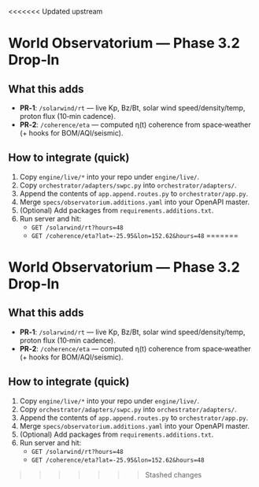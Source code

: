<<<<<<< Updated upstream

# World Observatorium — Phase 3.2 Drop‑In

## What this adds
- **PR‑1**: `/solarwind/rt` — live Kp, Bz/Bt, solar wind speed/density/temp, proton flux (10‑min cadence).
- **PR‑2**: `/coherence/eta` — computed η(t) coherence from space‑weather (+ hooks for BOM/AQI/seismic).

## How to integrate (quick)
1. Copy `engine/live/*` into your repo under `engine/live/`.
2. Copy `orchestrator/adapters/swpc.py` into `orchestrator/adapters/`.
3. Append the contents of `app.append.routes.py` to `orchestrator/app.py`.
4. Merge `specs/observatorium.additions.yaml` into your OpenAPI master.
5. (Optional) Add packages from `requirements.additions.txt`.
6. Run server and hit:
   - `GET /solarwind/rt?hours=48`
   - `GET /coherence/eta?lat=-25.95&lon=152.62&hours=48`
=======

# World Observatorium — Phase 3.2 Drop‑In

## What this adds
- **PR‑1**: `/solarwind/rt` — live Kp, Bz/Bt, solar wind speed/density/temp, proton flux (10‑min cadence).
- **PR‑2**: `/coherence/eta` — computed η(t) coherence from space‑weather (+ hooks for BOM/AQI/seismic).

## How to integrate (quick)
1. Copy `engine/live/*` into your repo under `engine/live/`.
2. Copy `orchestrator/adapters/swpc.py` into `orchestrator/adapters/`.
3. Append the contents of `app.append.routes.py` to `orchestrator/app.py`.
4. Merge `specs/observatorium.additions.yaml` into your OpenAPI master.
5. (Optional) Add packages from `requirements.additions.txt`.
6. Run server and hit:
   - `GET /solarwind/rt?hours=48`
   - `GET /coherence/eta?lat=-25.95&lon=152.62&hours=48`
>>>>>>> Stashed changes

